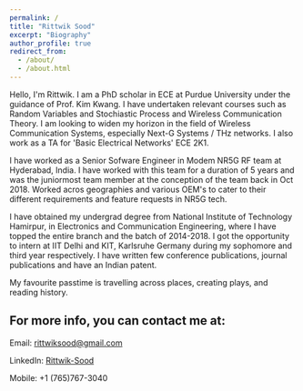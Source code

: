 ```yaml
---
permalink: /
title: "Rittwik Sood"
excerpt: "Biography"
author_profile: true
redirect_from: 
  - /about/
  - /about.html
---
```


Hello, I'm Rittwik. I am a PhD scholar in ECE at Purdue University under the guidance of Prof. Kim Kwang. I have undertaken relevant courses such as Random Variables and Stochiastic Process and Wireless Communication Theory. I am looking to widen my horizon in the field of Wireless Communication Systems, especially Next-G Systems / THz networks. I also work as a TA for 'Basic Electrical Networks' ECE 2K1.

I have worked as a Senior Sofware Engineer in Modem NR5G RF team at Hyderabad, India. I have worked with this team for a duration of 5 years and was the juniormost team member at the conception of the team back in Oct 2018. Worked acros geographies and various OEM's to cater to their different requirements and feature requests in NR5G tech.

I have obtained my undergrad degree from National Institute of Technology Hamirpur, in Electronics and Communication Engineering, where I have topped the entire branch and the batch of 2014-2018. I got the opportunity to intern at IIT Delhi and KIT, Karlsruhe Germany during my sophomore and third year respectively. I have written few conference publications, journal publications and have an Indian patent.

My favourite passtime is travelling across places, creating plays, and reading history.

For more info, you can contact me at:
-
Email: rittwiksood@gmail.com

LinkedIn: [Rittwik-Sood](https://www.linkedin.com/in/rittwik-sood/)

Mobile: +1 (765)767-3040

